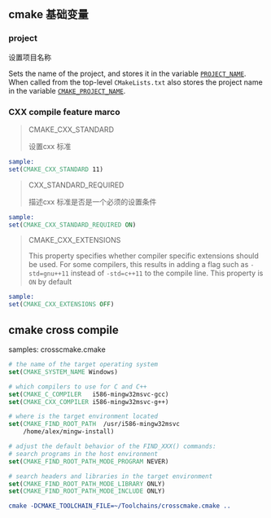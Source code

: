 ## cmake 基础变量

### project

设置项目名称

Sets the name of the project, and stores it in the variable [`PROJECT_NAME`](https://cmake.org/cmake/help/latest/variable/PROJECT_NAME.html#variable:PROJECT_NAME). When called from the top-level `CMakeLists.txt` also stores the project name in the variable [`CMAKE_PROJECT_NAME`](https://cmake.org/cmake/help/latest/variable/CMAKE_PROJECT_NAME.html#variable:CMAKE_PROJECT_NAME).



### CXX compile feature marco

> CMAKE_CXX_STANDARD
>
> 设置cxx 标准

```cmake
sample:
set(CMAKE_CXX_STANDARD 11)
```



> CXX_STANDARD_REQUIRED
>
> 描述cxx 标准是否是一个必须的设置条件

```cmake
sample: 
set(CMAKE_CXX_STANDARD_REQUIRED ON)
```

>CMAKE_CXX_EXTENSIONS
>
>This property specifies whether compiler specific extensions should be used. For some compilers, this results in adding a flag such as `-std=gnu++11` instead of `-std=c++11` to the compile line. This property is `ON` by default

```cmake
sample:
set(CMAKE_CXX_EXTENSIONS OFF)
```



## cmake cross compile

samples: crosscmake.cmake

```cmake
# the name of the target operating system
set(CMAKE_SYSTEM_NAME Windows)

# which compilers to use for C and C++
set(CMAKE_C_COMPILER   i586-mingw32msvc-gcc)
set(CMAKE_CXX_COMPILER i586-mingw32msvc-g++)

# where is the target environment located
set(CMAKE_FIND_ROOT_PATH  /usr/i586-mingw32msvc
    /home/alex/mingw-install)

# adjust the default behavior of the FIND_XXX() commands:
# search programs in the host environment
set(CMAKE_FIND_ROOT_PATH_MODE_PROGRAM NEVER)

# search headers and libraries in the target environment
set(CMAKE_FIND_ROOT_PATH_MODE_LIBRARY ONLY)
set(CMAKE_FIND_ROOT_PATH_MODE_INCLUDE ONLY)
```



```cmake
cmake -DCMAKE_TOOLCHAIN_FILE=~/Toolchains/crosscmake.cmake ..
```

